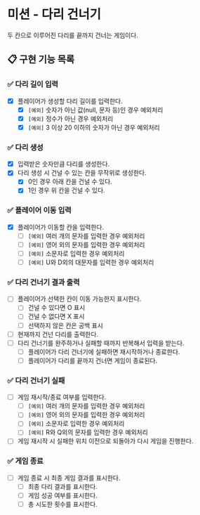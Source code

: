 # 미션 - 다리 건너기

두 칸으로 이루어진 다리를 끝까지 건너는 게임이다.

## 📋 구현 기능 목록

### ✅ 다리 길이 입력

+ [x] 플레이어가 생성할 다리 길이를 입력한다.
    + [x] `[예외]` 숫자가 아닌 값(null, 문자 등)인 경우 예외처리
    + [x] `[예외]` 정수가 아닌 경우 예외처리
    + [x] `[예외]` 3 이상 20 이하의 숫자가 아닌 경우 예외처리

### ✅ 다리 생성
+ [x] 입력받은 숫자만큼 다리를 생성한다.
+ [x] 다리 생성 시 건널 수 있는 칸을 무작위로 생성한다.
    + [x] 0인 경우 아래 칸을 건널 수 있다.
    + [x] 1인 경우 위 칸을 건널 수 있다.

### ✅ 플레이어 이동 입력
+ [x] 플레이어가 이동할 칸을 입력한다.
    + [ ] `[예외]` 여러 개의 문자를 입력한 경우 예외처리
    + [ ] `[예외]` 영어 외의 문자를 입력한 경우 예외처리
    + [ ] `[예외]` 소문자로 입력한 경우 예외처리
    + [ ] `[예외]` U와 D외의 대문자를 입력한 경우 예외처리

### ✅ 다리 건너기 결과 출력
+ [ ] 플레이어가 선택한 칸이 이동 가능한지 표시한다.
    + [ ] 건널 수 있다면 O 표시
    + [ ] 건널 수 없다면 X 표시
    + [ ] 선택하지 않은 칸은 공백 표시
+ [ ] 현재까지 건넌 다리를 출력한다.
+ [ ] 다리 건너기를 완주하거나 실패할 때까지 반복해서 입력을 받는다.
    + [ ] 플레이어가 다리 건너기에 실패하면 재시작하거나 종료한다.
    + [ ] 플레이어가 다리를 끝까지 건너면 게임이 종료된다.

### ✅ 다리 건너기 실패
+ [ ] 게임 재시작/종료 여부를 입력한다.
    + [ ] `[예외]` 여러 개의 문자를 입력한 경우 예외처리
    + [ ] `[예외]` 영어 외의 문자를 입력한 경우 예외처리
    + [ ] `[예외]` 소문자로 입력한 경우 예외처리
    + [ ] `[예외]` R와 Q외의 문자를 입력한 경우 예외처리
+ [ ] 게임 재시작 시 실패한 위치 이전으로 되돌아가 다시 게임을 진행한다.

### ✅ 게임 종료
+ [ ] 게임 종료 시 최종 게임 결과를 표시한다.
    + [ ] 최종 다리 결과를 표시한다.
    + [ ] 게임 성공 여부를 표시한다.
    + [ ] 총 시도한 횟수를 표시한다. 
